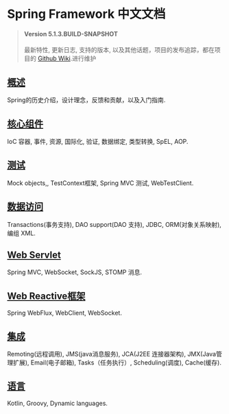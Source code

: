 # Spring  Framework 中文文档
> #### Version 5.1.3.BUILD-SNAPSHOT
>
> 最新特性, 更新日志, 支持的版本, 以及其他话题，项目的发布追踪，都在项目的 [Github Wiki](https://github.com/spring-projects/spring-framework/wiki).进行维护

##  [概述](https://github.com/zrjseven/spring-docs/blob/master/pages/overview/overview.md#overview)
Spring的历史介绍，设计理念，反馈和贡献，以及入门指南.

## [核心组件](https://github.com/zrjseven/spring-docs/blob/master/pages/core/overview.md)

IoC 容器, 事件, 资源, 国际化, 验证, 数据绑定, 类型转换, SpEL, AOP.

## [测试](https://github.com/zrjseven/spring-docs/blob/master/pages/test/overview.md)

Mock objects,, TestContext框架, Spring MVC 测试, WebTestClient.

## [数据访问](https://github.com/zrjseven/spring-docs/blob/master/pages/dataaccess/overview.md)

Transactions(事务支持), DAO support(DAO 支持), JDBC, ORM(对象关系映射), 编组 XML.

## [Web Servlet](https://github.com/zrjseven/spring-docs/blob/master/pages/web/overview.md)

Spring MVC, WebSocket, SockJS, STOMP 消息.

## [Web Reactive框架](https://github.com/zrjseven/spring-docs/blob/master/pages/webreactive/web-reactive.md)

Spring WebFlux, WebClient, WebSocket.

## [集成](https://github.com/zrjseven/spring-docs/blob/master/pages/integration/overview.md)

Remoting(远程调用), JMS(java消息服务), JCA(J2EE 连接器架构), JMX(Java管理扩展), Email(电子邮箱), Tasks（任务执行）, Scheduling(调度), Cache(缓存).

## [语言](https://github.com/zrjseven/spring-docs/blob/master/pages/languages/overview.md)

Kotlin, Groovy, Dynamic languages.
